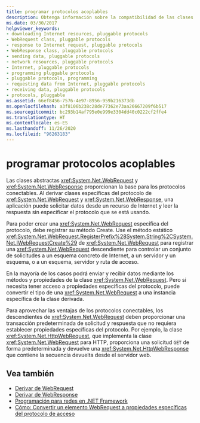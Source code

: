 ```yaml
---
title: programar protocolos acoplables
description: Obtenga información sobre la compatibilidad de las clases abstractas WebRequest y WebResponse con protocolos conectables, que permiten a una aplicación obtener datos sin necesidad de especificar un protocolo.
ms.date: 03/30/2017
helpviewer_keywords:
- downloading Internet resources, pluggable protocols
- WebRequest class, pluggable protocols
- response to Internet request, pluggable protocols
- WebResponse class, pluggable protocols
- sending data, pluggable protocols
- network resources, pluggable protocols
- Internet, pluggable protocols
- programming pluggable protocols
- pluggable protocols, programming
- requesting data from Internet, pluggable protocols
- receiving data, pluggable protocols
- protocols, pluggable
ms.assetid: 66ef8456-7576-4e97-8956-959b216373db
ms.openlocfilehash: a3f8106b238c28de77362e73aa26667209f6b517
ms.sourcegitcommit: bc293b14af795e0e999e3304dd40c0222cf2ffe4
ms.translationtype: HT
ms.contentlocale: es-ES
ms.lasthandoff: 11/26/2020
ms.locfileid: "96263183"
---
```

# <a name="programming-pluggable-protocols"></a>programar protocolos acoplables

Las clases abstractas <xref:System.Net.WebRequest> y <xref:System.Net.WebResponse> proporcionan la base para los protocolos conectables. Al derivar clases específicas del protocolo de <xref:System.Net.WebRequest> y <xref:System.Net.WebResponse>, una aplicación puede solicitar datos desde un recurso de Internet y leer la respuesta sin especificar el protocolo que se está usando.  
  
 Para poder crear una <xref:System.Net.WebRequest> específica del protocolo, debe registrar su método Create. Use el método estático <xref:System.Net.WebRequest.RegisterPrefix%28System.String%2CSystem.Net.IWebRequestCreate%29> de <xref:System.Net.WebRequest> para registrar una <xref:System.Net.WebRequest> descendiente para controlar un conjunto de solicitudes a un esquema concreto de Internet, a un servidor y un esquema, o a un esquema, servidor y ruta de acceso.  
  
 En la mayoría de los casos podrá enviar y recibir datos mediante los métodos y propiedades de la clase <xref:System.Net.WebRequest>. Pero si necesita tener acceso a propiedades específicas del protocolo, puede convertir el tipo de una <xref:System.Net.WebRequest> a una instancia específica de la clase derivada.  
  
 Para aprovechar las ventajas de los protocolos conectables, los descendientes de <xref:System.Net.WebRequest> deben proporcionar una transacción predeterminada de solicitud y respuesta que no requiera establecer propiedades específicas del protocolo. Por ejemplo, la clase <xref:System.Net.HttpWebRequest>, que implementa la clase <xref:System.Net.WebRequest> para HTTP, proporciona una solicitud `GET` de forma predeterminada y devuelve una <xref:System.Net.HttpWebResponse> que contiene la secuencia devuelta desde el servidor web.  
  
## <a name="see-also"></a>Vea también

- [Derivar de WebRequest](deriving-from-webrequest.md)
- [Derivar de WebResponse](deriving-from-webresponse.md)
- [Programación para redes en .NET Framework](index.md)
- [Cómo: Convertir un elemento WebRequest a propiedades específicas del protocolo de acceso](how-to-typecast-a-webrequest-to-access-protocol-specific-properties.md)

